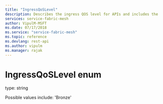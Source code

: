 ```yaml
---
title: "IngressQoSLevel"
description: Describes the ingress QOS level for APIs and includes the type and possible values for the ingress QOS level.
services: service-fabric-mesh
author: VipulM-MSFT
ms.date: 07/17/2018
ms.service: "service-fabric-mesh"
ms.topic: reference
ms.devlang: rest-api
ms.author: vipulm
ms.manager: rajak
---
```

# IngressQoSLevel enum

type: string

Possible values include: 'Bronze'

